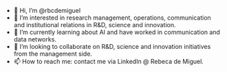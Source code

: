 - 👋 Hi, I’m @rbcdemiguel
- 👀 I’m interested in research management, operations, communication and institutional relations in R&D, science and innovation.
- 🌱 I’m currently learning about AI and have worked in communication and data networks.
- 💞️ I’m looking to collaborate on R&D, science and innovation initiatives from the management side.
- 📫 How to reach me: contact me via LinkedIn @ Rebeca de Miguel.

<!---
rbcdemiguel/rbcdemiguel is a ✨ special ✨ repository because its `README.md` (this file) appears on your GitHub profile.
You can click the Preview link to take a look at your changes.
--->
